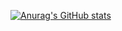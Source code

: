 [![Anurag's GitHub stats](https://github-readme-stats.vercel.app/apiNathaandev=anuraghazra)](https://github.com/anuraghazra/github-readme-stats)
